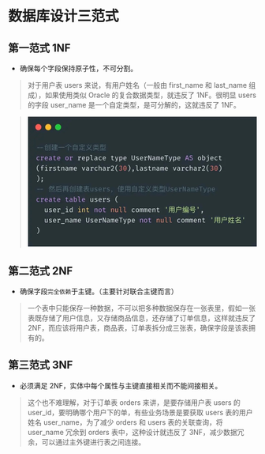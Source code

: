 # 数据库设计三范式

## 第一范式 1NF
  - 确保每个字段保持原子性，不可分割。
  >对于用户表 users 来说，有用户姓名（一般由 first_name 和 last_name 组成），如果使用类似 Oracle 的复合数据类型，就违反了 1NF。很明显 users 的字段 user_name 是一个自定类型，是可分解的，这就违反了 1NF。
  
  > ![1NF](1NF.png)

## 第二范式 2NF
  - 确保字段`完全依赖`于主键。（主要针对联合主键而言）
  > 一个表中只能保存一种数据，不可以把多种数据保存在一张表里，假如一张表既存储了用户信息，又存储商品信息，还存储了订单信息，这样就违反了 2NF，而应该将用户表，商品表，订单表拆分成三张表，确保字段是该表拥有的。

## 第三范式 3NF
  - 必须满足 2NF，实体中每个属性与主键直接相关而不能间接相关。
  > 这个也不难理解，对于订单表 orders 来讲，是要存储用户表 users 的 user_id，要明确哪个用户下的单，有些业务场景是要获取 users 表的用户姓名 user_name，为了减少 orders 和 users 表的关联查询，将 user_name 冗余到 orders 表中，这种设计就违反了 3NF，减少数据冗余，可以通过主外键进行表之间连接。